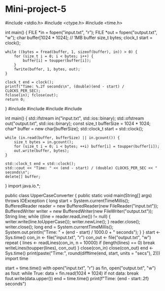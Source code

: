 # Mini-project-5
#include <stdio.h>
#include <ctype.h>
#include <time.h>

int main() {
    FILE *in = fopen("input.txt", "r");
    FILE *out = fopen("output.txt", "w");
    char buffer[1024 * 1024]; // 1MB buffer
    size_t bytes;
    clock_t start = clock();

    while ((bytes = fread(buffer, 1, sizeof(buffer), in)) > 0) {
        for (size_t i = 0; i < bytes; i++) {
            buffer[i] = toupper(buffer[i]);
        }
        fwrite(buffer, 1, bytes, out);
    }

    clock_t end = clock();
    printf("Time: %.2f seconds\n", (double)(end - start) / CLOCKS_PER_SEC);
    fclose(in); fclose(out);
    return 0;
}
#include <iostream>
#include <fstream>
#include <cctype>
#include <ctime>

int main() {
    std::ifstream in("input.txt", std::ios::binary);
    std::ofstream out("output.txt", std::ios::binary);
    const size_t bufferSize = 1024 * 1024;
    char* buffer = new char[bufferSize];
    std::clock_t start = std::clock();

    while (in.read(buffer, bufferSize) || in.gcount()) {
        size_t bytes = in.gcount();
        for (size_t i = 0; i < bytes; ++i) buffer[i] = toupper(buffer[i]);
        out.write(buffer, bytes);
    }

    std::clock_t end = std::clock();
    std::cout << "Time: " << (end - start) / (double) CLOCKS_PER_SEC << " seconds\n";
    delete[] buffer;
}
import java.io.*;

public class UpperCaseConverter {
    public static void main(String[] args) throws IOException {
        long start = System.currentTimeMillis();
        BufferedReader reader = new BufferedReader(new FileReader("input.txt"));
        BufferedWriter writer = new BufferedWriter(new FileWriter("output.txt"));
        String line;
        while ((line = reader.readLine()) != null) {
            writer.write(line.toUpperCase());
            writer.newLine();
        }
        reader.close();
        writer.close();
        long end = System.currentTimeMillis();
        System.out.println("Time: " + (end - start) / 1000.0 + " seconds");
    }
}
start <- Sys.time()
con_in <- file("input.txt", "r")
con_out <- file("output.txt", "w")
repeat {
  lines <- readLines(con_in, n = 10000)
  if (length(lines) == 0) break
  writeLines(toupper(lines), con_out)
}
close(con_in)
close(con_out)
end <- Sys.time()
print(paste("Time:", round(difftime(end, start, units = "secs"), 2)))
import time

start = time.time()
with open("input.txt", "r") as fin, open("output.txt", "w") as fout:
    while True:
        data = fin.read(1024 * 1024)
        if not data:
            break
        fout.write(data.upper())
end = time.time()
print(f"Time: {end - start:.2f} seconds")
